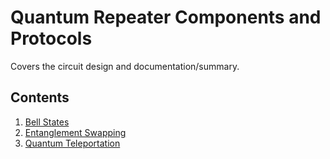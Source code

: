 # Quantum Repeater Components and Protocols

Covers the circuit design and documentation/summary.

## __Contents__

1. [Bell States](../../src/components/bell_states/README.md)
1. [Entanglement Swapping](../../src/components/entanglement_swapping/README.md)
1. [Quantum Teleportation](../components/teleportation/README.md)
